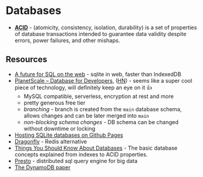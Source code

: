 # Databases

- [**ACID**](https://en.wikipedia.org/wiki/ACID) - (atomicity, consistency, isolation, durability) is a set of properties of database transactions intended to guarantee data validity despite errors, power failures, and other mishaps.


## Resources

- [A future for SQL on the web](https://jlongster.com/future-sql-web) - sqlite in web, faster than IndexedDB
- [PlanetScale – Database for Developers](https://www.planetscale.com/blog/announcing-planetscale-the-database-for-developers), ([HN](https://news.ycombinator.com/item?id=27197873)) - seems like a super cool piece of technology, will definitely keep an eye on it 👍
  - MySQL compatible, serverless, encryption at rest and more
  - pretty generous free tier
  - _branching_ - branch is created from the `main` database schema, allows changes and can be later merged into `main`
  - _non-blocking schema changes_ - DB schema can be changed without downtime or locking
- [Hosting SQLite databases on Github Pages](https://phiresky.github.io/blog/2021/hosting-sqlite-databases-on-github-pages/)
- [Dragonfly](https://github.com/dragonflydb/dragonfly) - Redis alternative
- [Things You Should Know About Databases](https://architecturenotes.co/things-you-should-know-about-databases/) -
  The basic database concepts explained from indexes to ACID properties.
- [Presto](https://prestodb.io) - distributed sql query engine for big data
- [The DynamoDB paper](https://brooker.co.za/blog/2022/07/12/dynamodb.html)

